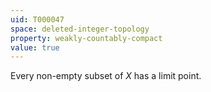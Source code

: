 ```yaml
---
uid: T000047
space: deleted-integer-topology
property: weakly-countably-compact
value: true
---
```

Every non-empty subset of $X$ has a limit point.

